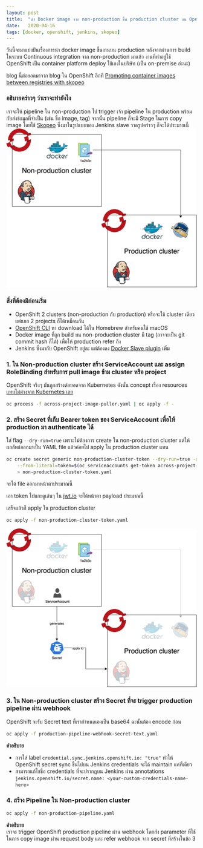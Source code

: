 ```yaml
---
layout: post
title:  "นำ Docker image จาก non-production ขึ้น production cluster บน OpenShift"
date:   2020-04-16
tags: [docker, openshift, jenkins, skopeo]
---
```

วันนี้จะมาแบ่งปันเรื่องการนำ docker image ขึ้นงานบน production หลังจากผ่านการ build ในระบบ Continuous integration จาก non-production มาแล้ว งานที่ทำอยู่ใช้ OpenShift เป็น container platform deploy ใช้เองในบริษัท (เป็น on-premise อ่ะนะ)  

blog นี้ต่อยอดมาจาก blog ใน OpenShift อีกที [Promoting container images between registries with skopeo](https://www.openshift.com/blog/promoting-container-images-between-registries-with-skopeo)

### อธิบายคร่าวๆ ว่าเราจะทำยังไง
เราจะให้ pipeline ใน non-production ไป trigger เจ้า pipeline ใน production พร้อมกับส่งข้อมูลที่จำเป็น (เช่น ชื่อ image, tag) จากนั้น pipeline ก็จะมี Stage ในการ copy image โดยใช้ [Skopeo](https://github.com/containers/skopeo#copying-images) ซึ่งมาในรูปแบบของ Jenkins slave วาดรูปคร่าวๆ ก็จะได้ประมาณนี้
![Overview diagram](/assets/2020-04-22-openshift-docker-promotion-0.png)

### สิ่งที่ต้องมีก่อนเริ่ม
- OpenShift 2 clusters (non-production กับ production) หรือจะใช้ cluster เดียวแต่แยก 2 projects ก็ได้เหมือนกัน
- [OpenShift CLI](https://formulae.brew.sh/formula/openshift-cli) หา download ได้ใน Homebrew สำหรับคนใช้ macOS
- Docker image ที่ถูก build บน non-production cluster มี tag (อาจจะเป็น git commit hash ก็ได้) เพื่อให้ production refer ถึง
- Jenkins ซึ่งมากับ OpenShift อยู่ละ แต่ต้องลง [Docker Slave plugin](https://plugins.jenkins.io/docker-slaves/) เพิ่ม

### 1. ใน Non-production cluster สร้าง ServiceAccount และ assign RoleBinding สำหรับการ pull image ข้าม cluster หรือ project
OpenShift จริงๆ มันถูกสร้างต่อยอดจาก Kubernetes ดังนั้น concept เรื่อง resources [แทบไม่ต่างจาก Kubernetes เลย](https://kubernetes.io/docs/reference/access-authn-authz/rbac/#service-account-permissions)  

```sh
oc process -f across-project-image-puller.yaml | oc apply -f -
```

<script src="https://gist.github.com/raksit31667/23dc016ae6a897f6a1ec12666a92b3c7.js"></script>

### 2. สร้าง Secret ที่เก็บ Bearer token ของ ServiceAccount เพื่อให้ production มา authenticate ได้
ใส่ flag `--dry-run=true` เพราะไม่ต้องการ create ใน non-production cluster แต่ให้ผลลัพธ์ออกมาเป็น YAML file แล้วค่อยไป apply ใน production cluster แทน

```sh
oc create secret generic non-production-cluster-token --dry-run=true -o yaml \
    --from-literal=token=$(oc serviceaccounts get-token across-project-image-puller) \
    > non-production-cluster-token.yaml
```

จะได้ file ออกมาหน้าตาประมาณนี้
<script src="https://gist.github.com/raksit31667/67871d9dfa73a16367c116cf26546370.js"></script>

เอา token ไปแกะดูเล่นๆ ใน [jwt.io](http://jwt.io/) จะได้หน้าตา payload ประมาณนี้
<script src="https://gist.github.com/raksit31667/03ccd0440c4e43130721c840ac3fe71b.js"></script>

เสร็จแล้วก็ apply ใน production cluster
```sh
oc apply -f non-production-cluster-token.yaml
```

![After applying Secret](/assets/2020-04-22-openshift-docker-promotion-1.png)

### 3. ใน Non-production cluster สร้าง Secret ที่จะ trigger production pipeline ผ่าน webhook
OpenShift จะรับ Secret text ที่เรากำหนดเองเป็น base64 ฉะนั้นต้อง encode ก่อน

```sh
oc apply -f production-pipeline-webhook-secret-text.yaml
```

<script src="https://gist.github.com/raksit31667/4038bddd1894169f66a6979875a6dd1e.js"></script>

**คำอธิบาย**  
- การใส่ label `credential.sync.jenkins.openshift.io: "true"` ทำให้ OpenShift secret sync ขึ้นไปบน Jenkins credentials จะได้ maintain แค่ที่เดียว
- สามารถแก้ไขชื่อ credentials ที่จะปรากฎบน Jenkins ผ่าน annotations `jenkins.openshift.io/secret.name: <your-custom-credentials-name-here>`

### 4. สร้าง Pipeline ใน Non-production cluster

```sh
oc apply -f non-production-pipeline.yaml
```

<script src="https://gist.github.com/raksit31667/98e1bcda8fc0b5eb2fdfb288d98e5def.js"></script>

<script src="https://gist.github.com/raksit31667/93b6d3cf11840de2fcc6c4d8b1de25e5.js"></script>

**คำอธิบาย**  
เราจะ trigger OpenShift production pipeline ผ่าน webhook โดยส่ง parameter ที่ใช้ในการ copy image ผ่าน request body และ refer webhook จาก secret ที่สร้างในข้อ 3  



